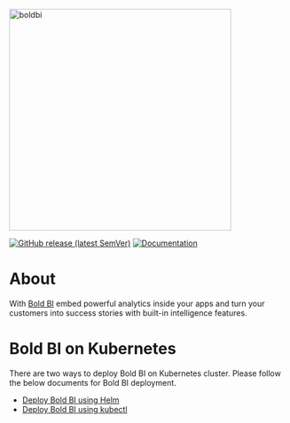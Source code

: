 <img
  src="https://www.boldbi.com/wp-content/uploads/2019/05/boldbi-header-menu-logo.svg"
  alt="boldbi"
  width="400"
/>

[![GitHub release (latest SemVer)](https://img.shields.io/github/v/release/boldbi/boldbi-kubernetes?sort=semver)](https://github.com/boldbi/boldbi-kubernetes/releases/latest)
[![Documentation](https://img.shields.io/badge/docs-help.boldbi.com-blue.svg)](https://www.boldbi.com/documentation)

# About

With [Bold BI](https://www.boldbi.com/) embed powerful analytics inside your apps and turn your customers into success stories with built-in intelligence features.

# Bold BI on Kubernetes

There are two ways to deploy Bold BI on Kubernetes cluster. Please follow the below documents for Bold BI deployment.

* [Deploy Bold BI using Helm](helm/README.md)
* [Deploy Bold BI using kubectl](docs/index.md)
